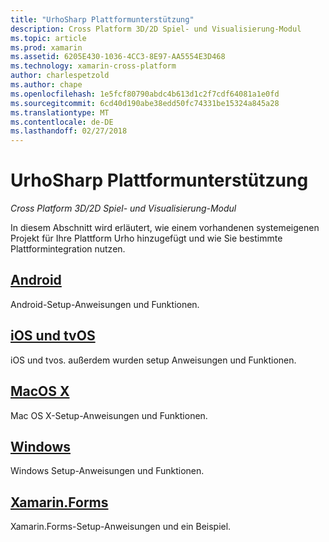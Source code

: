 ```yaml
---
title: "UrhoSharp Plattformunterstützung"
description: Cross Platform 3D/2D Spiel- und Visualisierung-Modul
ms.topic: article
ms.prod: xamarin
ms.assetid: 6205E430-1036-4CC3-8E97-AA5554E3D468
ms.technology: xamarin-cross-platform
author: charlespetzold
ms.author: chape
ms.openlocfilehash: 1e5fcf80790abdc4b613d1c2f7cdf64081a1e0fd
ms.sourcegitcommit: 6cd40d190abe38edd50fc74331be15324a845a28
ms.translationtype: MT
ms.contentlocale: de-DE
ms.lasthandoff: 02/27/2018
---
```

# <a name="urhosharp-platform-support"></a>UrhoSharp Plattformunterstützung

_Cross Platform 3D/2D Spiel- und Visualisierung-Modul_

In diesem Abschnitt wird erläutert, wie einem vorhandenen systemeigenen Projekt für Ihre Plattform Urho hinzugefügt und wie Sie bestimmte Plattformintegration nutzen.

## <a name="androidgraphics-gamesurhosharpplatformandroidmd"></a>[Android](~/graphics-games/urhosharp/platform/android.md)

Android-Setup-Anweisungen und Funktionen.

## <a name="ios-and-tvosgraphics-gamesurhosharpplatformiosmd"></a>[iOS und tvOS](~/graphics-games/urhosharp/platform/ios.md)

iOS und tvos. außerdem wurden setup Anweisungen und Funktionen.

## <a name="macos-xgraphics-gamesurhosharpplatformmacmd"></a>[MacOS X](~/graphics-games/urhosharp/platform/mac.md)

Mac OS X-Setup-Anweisungen und Funktionen.

## <a name="windowsgraphics-gamesurhosharpplatformwindowsmd"></a>[Windows](~/graphics-games/urhosharp/platform/windows.md)

Windows Setup-Anweisungen und Funktionen.

## <a name="xamarinformsgraphics-gamesurhosharpplatformxamarin-formsmd"></a>[Xamarin.Forms](~/graphics-games/urhosharp/platform/xamarin-forms.md)

Xamarin.Forms-Setup-Anweisungen und ein Beispiel.

